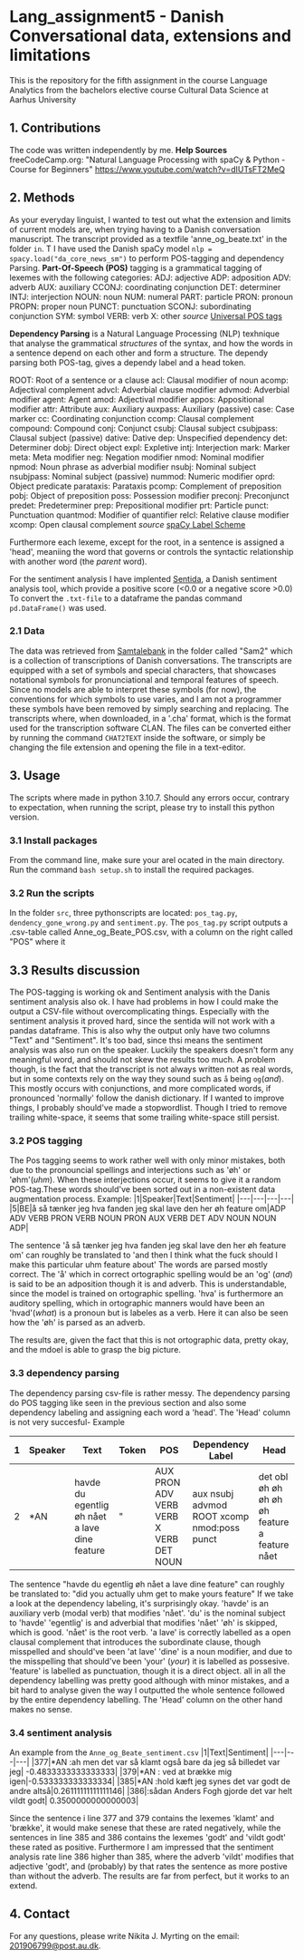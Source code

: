 # Lang_assignment5 - Danish Conversational data, extensions and limitations
This is the repository for the fifth assignment in the course Language Analytics from the bachelors elective course Cultural Data Science at Aarhus University

## 1. Contributions
The code was written independently by me.
**Help Sources**
freeCodeCamp.org: "Natural Language Processing with spaCy & Python - Course for Beginners" https://www.youtube.com/watch?v=dIUTsFT2MeQ

## 2. Methods
As your everyday linguist, I wanted to test out what the extension and limits of current models are, when trying having to a Danish conversation manuscript. 
The transcript provided as a textfile 'anne_og_beate.txt' in the folder ```in```. T
I have used the Danish spaCy model `nlp = spacy.load("da_core_news_sm")` to perform POS-tagging and dependency Parsing. 
**Part-Of-Speech (POS)** tagging is a grammatical tagging of lexemes with the following categories:
  ADJ: adjective
  ADP: adposition
  ADV: adverb
  AUX: auxiliary
  CCONJ: coordinating conjunction
  DET: determiner
  INTJ: interjection
  NOUN: noun
  NUM: numeral
  PART: particle
  PRON: pronoun
  PROPN: proper noun
  PUNCT: punctuation
  SCONJ: subordinating conjunction
  SYM: symbol
  VERB: verb
  X: other
 *source* [Universal POS tags](https://universaldependencies.org/u/pos/)

**Dependency Parsing** is a Natural Language Processing (NLP) texhnique that analyse the grammatical *structures* of the syntax, and how the words in a sentence depend on each other and form a structure. The dependy parsing both POS-tag, gives a dependy label and a head token.

  ROOT: Root of a sentence or a clause
  acl: Clausal modifier of noun
  acomp: Adjectival complement
  advcl: Adverbial clause modifier
  advmod: Adverbial modifier
  agent: Agent
  amod: Adjectival modifier
  appos: Appositional modifier
  attr: Attribute
  aux: Auxiliary
  auxpass: Auxiliary (passive)
  case: Case marker
  cc: Coordinating conjunction
  ccomp: Clausal complement
  compound: Compound
  conj: Conjunct
  csubj: Clausal subject
  csubjpass: Clausal subject (passive)
  dative: Dative
  dep: Unspecified dependency
  det: Determiner
  dobj: Direct object
  expl: Expletive
  intj: Interjection
  mark: Marker
  meta: Meta modifier
  neg: Negation modifier
  nmod: Nominal modifier
  npmod: Noun phrase as adverbial modifier
  nsubj: Nominal subject
  nsubjpass: Nominal subject (passive)
  nummod: Numeric modifier
  oprd: Object predicate
  parataxis: Parataxis
  pcomp: Complement of preposition
  pobj: Object of preposition
  poss: Possession modifier
  preconj: Preconjunct
  predet: Predeterminer
  prep: Prepositional modifier
  prt: Particle
  punct: Punctuation
  quantmod: Modifier of quantifier
  relcl: Relative clause modifier
  xcomp: Open clausal complement
*source* [spaCy Label Scheme](https://spacy.io/models/en#en_core_web_lg)

Furthermore each lexeme, except for the root, in a sentence is assigned a 'head', meaniing the word that governs or controls the syntactic relationship with another word (the *parent* word). 

For the sentiment analysis I have implented [Sentida](https://github.com/Guscode/Sentida), a Danish sentiment analysis tool, which provide a positive score (<0.0 or a negative score >0.0)
To convert the `.txt-file` to a dataframe the pandas command `pd.DataFrame()` was used.

### 2.1 Data
The data was retrieved from [Samtalebank](https://samtalebank.talkbank.org/access/Sam2.html) in the folder called "Sam2" which is a collection of transcriptions of Danish conversations. The transcripts are equipped with a set of symbols and special characters, that showcases notational symbols for pronunciational and temporal features of speech. Since no models are able to interpret these symbols (for now), the conventions for which symbols to use varies, and I am not a programmer these symbols have been removed by simply searching and replacing.
The transcripts where, when downloaded, in a '.cha' format, which is the format used for the transcription software CLAN. The files can be converted either by running the command `CHAT2TEXT` inside the software, or simply be changing the file extension and opening the file in a text-editor. 

## 3. Usage
The scripts where made in python 3.10.7. Should any errors occur, contrary to expectation, when running the script, please try to install this python version.
### 3.1 Install packages
From the command line, make sure your arel ocated in the main directory. Run the command `bash setup.sh` to install the required packages.
### 3.2 Run the scripts
In the folder ```src```, three pythonscripts are located: ```pos_tag.py```, ```dendency_gone_wrong.py``` and ```sentiment.py```. The `pos_tag.py` script outputs a .csv-table called Anne_og_Beate_POS.csv, with a column on the right called "POS" where it 


## 3.3  Results discussion
The POS-tagging is working ok and Sentiment analysis with the Danis sentiment analysis also ok. 
I have had problems in how I could make the output a CSV-file without overcomplicating things. Especially with the sentiment analysis it proved hard, since the sentida will not work with a pandas dataframe. This is also why the output only have two columns "Text" and "Sentiment". It's too bad, since thsi means the sentiment analysis was also run on the speaker. Luckily the speakers doesn't form any meaningful word, and should not skew the results too much.
A problem though, is the fact that the transcript is not always written not as real words, but in some contexts rely on the way they sound such as `å` being `og`(*and*). This mostly occurs with conjunctions, and more complicated words, if pronounced 'normally' follow the danish dictionary. If I wanted to improve things, I probably should've made a stopwordlist. Though I tried to remove trailing white-space, it seems that some trailing white-space still persist.


### 3.2 POS tagging
The Pos tagging seems to work rather well with only minor mistakes, both due to the pronouncial spellings and interjections such as 'øh' or 'øhm'(*uhm*). When these interjections occur, it seems to give it a random POS-tag.These words should've been sorted out in a non-existent data augmentation process.
Example:
|1|Speaker|Text|Sentiment|
|---|---|---|---|
|5|BE|å så tænker jeg hva fanden jeg skal lave den her øh feature om|ADP ADV VERB PRON VERB NOUN PRON AUX VERB DET ADV NOUN NOUN ADP|

The sentence 'å så tænker jeg hva fanden jeg skal lave den her øh feature om' can roughly be translated to 'and then I think what the fuck should I make this particular uhm feature about'
The words are parsed mostly correct. The 'å' which in correct ortographic spelling would be an 'og' (*and*) is said to be an adposition though it is and adverb. This is understandable, since the model is trained on ortographic spelling.
'hva' is furthermore an auditory spelling, which in ortographic manners would have been an 'hvad'(*what*) is a pronoun but is labeles as a verb. Here it can also be seen how the 'øh' is parsed as an adverb. 

The results are, given the fact that this is not ortographic data, pretty okay, and the mdoel is able to grasp the big picture.
### 3.3 dependency parsing
The dependency parsing csv-file is rather messy.
The dependency parsing do POS tagging like seen in the previous section and also some dependency labeling and assigning each word a 'head'. The 'Head' column is not very succesful-
Example

|1|Speaker|Text|Token|POS|Dependency Label|Head|
|---|---|---|---|---|---|---|
|2|*AN|havde du egentlig øh nået a lave dine feature|"|AUX PRON ADV VERB VERB X VERB DET NOUN|aux nsubj advmod ROOT xcomp nmod:poss punct|det obl	øh øh øh øh øh feature a feature nået|

The sentence "havde du egentlig øh nået a lave dine feature" can roughly be translated to: "did you actually uhm get to make yours feature"
If we take a look at the dependency labeling, it's surprisingly okay. 
'havde' is an auxiliary verb (modal verb) that modifies 'nået'.
'du' is the nominal subject to 'havde'
'egentlig' is and adverbial that modifies 'nået'
'øh' is skipped, which is good.
'nået' is the root verb.
'a lave' is correctly labelled as a open clausal complement that introduces the subordinate clause, though misspelled and should've been 'at lave'
'dine' is a noun modifier, and due to the misspelling that should've been 'your' (*your*) it is labelled as possesive.
'feature' is labelled as punctuation, though it is a direct object. 
all in all the dependency labelling was pretty good although with minor mistakes, and a bit hard to analyse given the way I outputted the whole sentence followed by the entire dependency labelling.
The 'Head' column on the other hand makes no sense.

### 3.4 sentiment analysis
An example from the ```Anne_og_Beate_sentiment.csv```
|1|Text|Sentiment|
|---|---|---|
|377|*AN :ah men det var så klamt også bare da jeg så billedet var jeg|	-0.4833333333333333|
|379|*AN : ved at brække mig igen|-0.533333333333334|
|385|*AN :hold kæft jeg synes det var godt de andre altså|0.26111111111111146|
|386|:sådan Anders Fogh gjorde det var helt vildt godt|	0.3500000000000003|

Since the sentence i line 377 and 379 contains the lexemes 'klamt' and 'brække', it would make senese that these are rated negatively, while the sentences in line 385 and 386 contains the lexemes 'godt' and 'vildt godt' these rated as positive. Furthermore I am impressed that the sentiment analysis rate line 386 higher than 385, where the adverb 'vildt' modifies that adjective 'godt', and (probably) by that rates the sentence as more postive than without the adverb.
The results are far from perfect, but it works to an extend.


## 4. Contact
For any questions, please write Nikita J. Myrting on the email: 201906799@post.au.dk.
